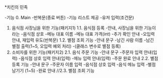 *치킨의 민족

-기능
0. Main
	-반복문(종료 버튼)
	-기능 리스트 제공
	-유저 입력(조건문)
1. 음식점 사장님을 위한 기능(패키지1)
	1.1. 음식점 등록
	-안내, 사장님을 위한 기능이라는
	-음식점 상호
	-메뉴 대표 이름
	-메뉴 대표 가격(int)
	-추가 확인 안내
	-오입력 안내, 재입력 유도(반복문)
	1.2. 별점 조회 기능
	-안내 문구
	-남긴 사람 이름
	-남긴 별점 출력(1~5, 오입력 예외 처리)
	-(클래스 변수로 별점 등록)
2. 소비자를 위한 기능(패키지2)
	2.1. 음식 주문 기능
	-안내 문구
	-주문자 입력 안내(입력)
	-음식점 상호 입력 안내(입력)
	-메뉴 입력 안내(입력)
	-주문 완료 안내
	2.2. 별점 등록 기능
	-안내 문구
	-주문자 이름 입력
	-음식점 상호 입력
	-음식 메뉴 입력
	-별점 남기기 (1~5)
	-완료 안내
	//2.3. 별점 조회 기능
